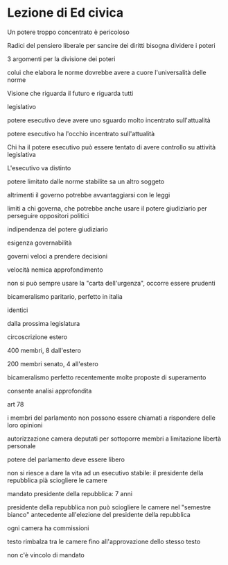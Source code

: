 # Lezione di Ed civica

Un potere troppo concentrato è pericoloso

Radici del pensiero liberale 
per sancire dei diritti bisogna dividere i poteri

3 argomenti per la divisione dei poteri

colui che elabora le norme dovrebbe avere a cuore l'universalità delle norme

Visione che riguarda il futuro e riguarda tutti

legislativo

potere esecutivo deve avere uno sguardo molto incentrato sull'attualità

potere esecutivo ha l'occhio incentrato sull'attualità


Chi ha il potere esecutivo può essere tentato di avere controllo su attività legislativa



L'esecutivo va distinto



potere limitato dalle norme stabilite sa un altro soggeto 

altrimenti il governo potrebbe avvantaggiarsi con le leggi


limiti a chi governa, che potrebbe anche usare il potere giudiziario per perseguire oppositori politici

indipendenza del potere giudiziario

esigenza governabilità

governi veloci  a prendere decisioni

velocità nemica approfondimento

non si può sempre usare la "carta dell'urgenza", occorre essere prudenti


bicameralismo paritario, perfetto in italia

identici

dalla prossima legislatura

circoscrizione estero

400 membri, 8 dall'estero

200 membri senato, 4 all'estero


bicameralismo perfetto recentemente molte proposte di superamento

consente analisi approfondita

art 78


i membri del parlamento non possono essere chiamati a rispondere delle loro opinioni

autorizzazione camera deputati per sottoporre membri a limitazione libertà personale


potere del parlamento deve essere libero

non si riesce a dare la vita ad un esecutivo stabile: il presidente della repubblica pià sciogliere le camere

mandato presidente della repubblica: 7 anni

presidente della repubblica non può sciogliere le camere nel "semestre bianco" antecedente all'elezione del presidente della repubblica

ogni camera ha commissioni

testo rimbalza tra le camere fino all'approvazione dello stesso testo

non c'è vincolo di mandato
<!--stackedit_data:
eyJoaXN0b3J5IjpbLTUxODIxMjU2NywtNzgzNzEzOTExLC0yMD
M1OTg0MDg0LC0xODUxNzY0OTEsMTk3MDIzMjQ4NV19
-->